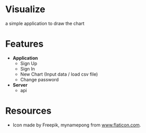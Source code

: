 # Visualize
a simple application to draw the chart 

# Features

* **Application**
  * Sign Up
  * Sign In 
  * New Chart (Input data / load csv file)
  * Change password 
* **Server**
  * api


# Resources
*  Icon made by Freepik, mynamepong from www.flaticon.com.

